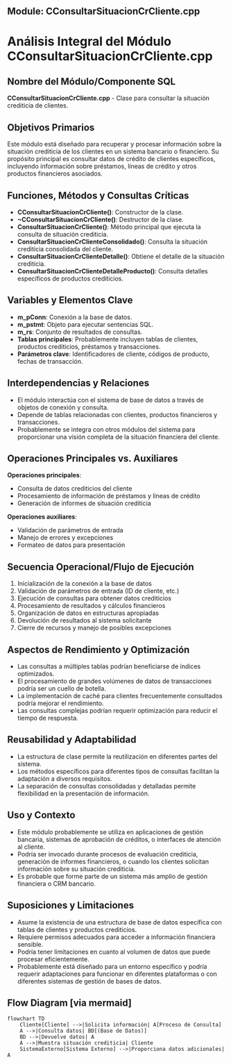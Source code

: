 ## Module: CConsultarSituacionCrCliente.cpp
# Análisis Integral del Módulo CConsultarSituacionCrCliente.cpp

## Nombre del Módulo/Componente SQL
**CConsultarSituacionCrCliente.cpp** - Clase para consultar la situación crediticia de clientes.

## Objetivos Primarios
Este módulo está diseñado para recuperar y procesar información sobre la situación crediticia de los clientes en un sistema bancario o financiero. Su propósito principal es consultar datos de crédito de clientes específicos, incluyendo información sobre préstamos, líneas de crédito y otros productos financieros asociados.

## Funciones, Métodos y Consultas Críticas
- **CConsultarSituacionCrCliente()**: Constructor de la clase.
- **~CConsultarSituacionCrCliente()**: Destructor de la clase.
- **ConsultarSituacionCrCliente()**: Método principal que ejecuta la consulta de situación crediticia.
- **ConsultarSituacionCrClienteConsolidado()**: Consulta la situación crediticia consolidada del cliente.
- **ConsultarSituacionCrClienteDetalle()**: Obtiene el detalle de la situación crediticia.
- **ConsultarSituacionCrClienteDetalleProducto()**: Consulta detalles específicos de productos crediticios.

## Variables y Elementos Clave
- **m_pConn**: Conexión a la base de datos.
- **m_pstmt**: Objeto para ejecutar sentencias SQL.
- **m_rs**: Conjunto de resultados de consultas.
- **Tablas principales**: Probablemente incluyen tablas de clientes, productos crediticios, préstamos y transacciones.
- **Parámetros clave**: Identificadores de cliente, códigos de producto, fechas de transacción.

## Interdependencias y Relaciones
- El módulo interactúa con el sistema de base de datos a través de objetos de conexión y consulta.
- Depende de tablas relacionadas con clientes, productos financieros y transacciones.
- Probablemente se integra con otros módulos del sistema para proporcionar una visión completa de la situación financiera del cliente.

## Operaciones Principales vs. Auxiliares
**Operaciones principales**:
- Consulta de datos crediticios del cliente
- Procesamiento de información de préstamos y líneas de crédito
- Generación de informes de situación crediticia

**Operaciones auxiliares**:
- Validación de parámetros de entrada
- Manejo de errores y excepciones
- Formateo de datos para presentación

## Secuencia Operacional/Flujo de Ejecución
1. Inicialización de la conexión a la base de datos
2. Validación de parámetros de entrada (ID de cliente, etc.)
3. Ejecución de consultas para obtener datos crediticios
4. Procesamiento de resultados y cálculos financieros
5. Organización de datos en estructuras apropiadas
6. Devolución de resultados al sistema solicitante
7. Cierre de recursos y manejo de posibles excepciones

## Aspectos de Rendimiento y Optimización
- Las consultas a múltiples tablas podrían beneficiarse de índices optimizados.
- El procesamiento de grandes volúmenes de datos de transacciones podría ser un cuello de botella.
- La implementación de caché para clientes frecuentemente consultados podría mejorar el rendimiento.
- Las consultas complejas podrían requerir optimización para reducir el tiempo de respuesta.

## Reusabilidad y Adaptabilidad
- La estructura de clase permite la reutilización en diferentes partes del sistema.
- Los métodos específicos para diferentes tipos de consultas facilitan la adaptación a diversos requisitos.
- La separación de consultas consolidadas y detalladas permite flexibilidad en la presentación de información.

## Uso y Contexto
- Este módulo probablemente se utiliza en aplicaciones de gestión bancaria, sistemas de aprobación de créditos, o interfaces de atención al cliente.
- Podría ser invocado durante procesos de evaluación crediticia, generación de informes financieros, o cuando los clientes solicitan información sobre su situación crediticia.
- Es probable que forme parte de un sistema más amplio de gestión financiera o CRM bancario.

## Suposiciones y Limitaciones
- Asume la existencia de una estructura de base de datos específica con tablas de clientes y productos crediticios.
- Requiere permisos adecuados para acceder a información financiera sensible.
- Podría tener limitaciones en cuanto al volumen de datos que puede procesar eficientemente.
- Probablemente está diseñado para un entorno específico y podría requerir adaptaciones para funcionar en diferentes plataformas o con diferentes sistemas de gestión de bases de datos.
## Flow Diagram [via mermaid]
```mermaid
flowchart TD
    Cliente[Cliente] -->|Solicita información| A[Proceso de Consulta]
    A -->|Consulta datos| BD[(Base de Datos)]
    BD -->|Devuelve datos| A
    A -->|Muestra situación crediticia| Cliente
    SistemaExterno[Sistema Externo] -->|Proporciona datos adicionales| A
```
